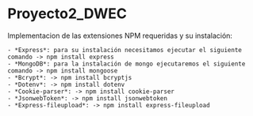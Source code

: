 # Proyecto2_DWEC

Implementacion de las extensiones NPM requeridas y su instalación:

    - *Express*: para su instalación necesitamos ejecutar el siguiente comando -> npm install express
    - *MongoDB*: para la instalación de mongo ejecutaremos el siguiente comando -> npm install mongoose
    - *Bcrypt*: -> npm install bcryptjs
    - *Dotenv*: -> npm install dotenv
    - *Cookie-parser*: -> npm install cookie-parser
    - *JsonwebToken*: -> npm install jsonwebtoken
    - *Express-fileupload*: -> npm install express-fileupload